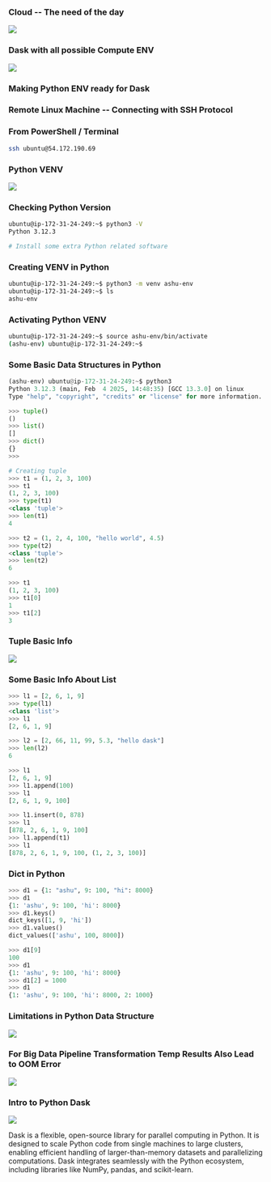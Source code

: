 ### Cloud -- The need of the day 

<img src="cl1.png">

### Dask with all possible Compute ENV 

<img src="cl2.png">

### Making Python ENV ready for Dask 

### Remote Linux Machine -- Connecting with SSH Protocol 

### From PowerShell / Terminal 
```sh
ssh ubuntu@54.172.190.69
```

### Python VENV 

<img src="cl3.png">

### Checking Python Version 

```sh
ubuntu@ip-172-31-24-249:~$ python3 -V
Python 3.12.3

# Install some extra Python related software 
```

### Creating VENV in Python 

```sh
ubuntu@ip-172-31-24-249:~$ python3 -m venv ashu-env 
ubuntu@ip-172-31-24-249:~$ ls
ashu-env
```

### Activating Python VENV 

```sh
ubuntu@ip-172-31-24-249:~$ source ashu-env/bin/activate
(ashu-env) ubuntu@ip-172-31-24-249:~$ 
```

### Some Basic Data Structures in Python 

```python
(ashu-env) ubuntu@ip-172-31-24-249:~$ python3
Python 3.12.3 (main, Feb  4 2025, 14:48:35) [GCC 13.3.0] on linux
Type "help", "copyright", "credits" or "license" for more information.

>>> tuple()
()
>>> list()
[]
>>> dict()
{}
>>> 

# Creating tuple 
>>> t1 = (1, 2, 3, 100)
>>> t1
(1, 2, 3, 100)
>>> type(t1)
<class 'tuple'>
>>> len(t1)
4

>>> t2 = (1, 2, 4, 100, "hello world", 4.5)
>>> type(t2)
<class 'tuple'>
>>> len(t2)
6

>>> t1
(1, 2, 3, 100)
>>> t1[0]
1
>>> t1[2]
3
```

### Tuple Basic Info 

<img src="tup1.png">

### Some Basic Info About List 

```python
>>> l1 = [2, 6, 1, 9]
>>> type(l1)
<class 'list'>
>>> l1
[2, 6, 1, 9]

>>> l2 = [2, 66, 11, 99, 5.3, "hello dask"]
>>> len(l2)
6

>>> l1
[2, 6, 1, 9]
>>> l1.append(100)
>>> l1
[2, 6, 1, 9, 100]

>>> l1.insert(0, 878)
>>> l1
[878, 2, 6, 1, 9, 100]
>>> l1.append(t1)
>>> l1
[878, 2, 6, 1, 9, 100, (1, 2, 3, 100)]
```

### Dict in Python 

```python
>>> d1 = {1: "ashu", 9: 100, "hi": 8000}
>>> d1
{1: 'ashu', 9: 100, 'hi': 8000}
>>> d1.keys()
dict_keys([1, 9, 'hi'])
>>> d1.values()
dict_values(['ashu', 100, 8000])

>>> d1[9]
100
>>> d1
{1: 'ashu', 9: 100, 'hi': 8000}
>>> d1[2] = 1000
>>> d1
{1: 'ashu', 9: 100, 'hi': 8000, 2: 1000}
```

### Limitations in Python Data Structure 

<img src="ds1.png">

### For Big Data Pipeline Transformation Temp Results Also Lead to OOM Error 

<img src="ds2.png">

### Intro to Python Dask 

<img src="ds3.png">

Dask is a flexible, open-source library for parallel computing in Python. It is designed to scale Python code from single machines to large clusters, enabling efficient handling of larger-than-memory datasets and parallelizing computations. Dask integrates seamlessly with the Python ecosystem, including libraries like NumPy, pandas, and scikit-learn.
